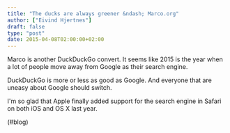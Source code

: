 ```yaml
---
title: "The ducks are always greener &ndash; Marco.org"
author: ["Eivind Hjertnes"]
draft: false
type: "post"
date: 2015-04-08T02:00:00+02:00
---
```


Marco is another DuckDuckGo convert. It seems like 2015 is the year when
a lot of people move away from Google as their search engine.

DuckDuckGo is more or less as good as Google. And everyone that are
uneasy about Google should switch.

I'm so glad that Apple finally added support for the search engine in
Safari on both iOS and OS X last year.

(#blog)
